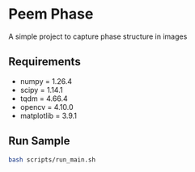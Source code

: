 # Peem Phase

A simple project to capture phase structure in images

## Requirements

* numpy = 1.26.4
* scipy = 1.14.1
* tqdm = 4.66.4
* opencv = 4.10.0
* matplotlib = 3.9.1

## Run Sample

``` bash
bash scripts/run_main.sh
```
